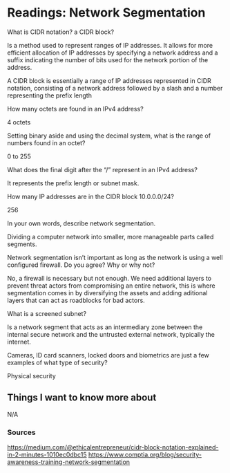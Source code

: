 # Readings: Network Segmentation

What is CIDR notation? a CIDR block?

Is a method used to represent ranges of IP addresses. It allows for more efficient allocation of IP addresses by specifying a network address and a suffix indicating the number of bits used for the network portion of the address.

A CIDR block is essentially a range of IP addresses represented in CIDR notation, consisting of a network address followed by a slash and a number representing the prefix length 

How many octets are found in an IPv4 address?

4 octets

Setting binary aside and using the decimal system, what is the range of numbers found in an octet?

0 to 255 

What does the final digit after the “/” represent in an IPv4 address?

It represents the prefix length or subnet mask.

How many IP addresses are in the CIDR block 10.0.0.0/24?

256

In your own words, describe network segmentation.

 Dividing a computer network into smaller, more manageable parts called segments.

Network segmentation isn’t important as long as the network is using a well configured firewall. Do you agree? Why or why not?

No, a firewall is necessary but not enough. We need additional layers to prevent threat actors from compromising an entire network, this is where segmentation comes in by diversifying the assets and adding aditional layers that can act as roadblocks for bad actors.

What is a screened subnet?

 Is a network segment that acts as an intermediary zone between the internal secure network and the untrusted external network, typically the internet.

Cameras, ID card scanners, locked doors and biometrics are just a few examples of what type of security?

Physical security

## Things I want to know more about
N/A

### Sources

https://medium.com/@ethicalentrepreneur/cidr-block-notation-explained-in-2-minutes-1010ec0dbc15
https://www.comptia.org/blog/security-awareness-training-network-segmentation
